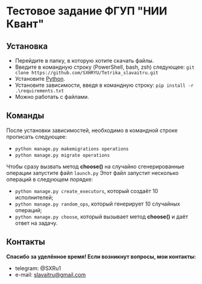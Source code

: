 # Тестовое задание ФГУП "НИИ Квант"

## Установка

- Перейдите в папку, в которую хотите скачать файлы.
- Введите в командную строку (PowerShell, bash, zsh) следующее:
`git clone https://github.com/SXHRYU/Tetrika_slavaitru.git`
- Установите [Python](https://www.python.org/downloads/).
- Установите зависимости, введя в командную строку:
`pip install -r .\requirements.txt`
- Можно работать с файлами.

## Команды

После установки зависимостей, необходимо в командной строке прописать следующее:
- `python manage.py makemigrations operations`
- `python manage.py migrate operations`

Чтобы сразу вызвать метод **choose()** на случайно сгенерированные операции запустите файл `launch.py`
Этот файл запустит несколько операций в следующем порядке:
- `python manage.py create_executors`, который создаёт 10 исполнителей;
- `python manage.py random_ops`, который генерирует 10 случайных операций;
- `python manage.py choose`, который вызывает метод **choose()** и даёт ответ на задачу.

## Контакты

**Спасибо за уделённое время! Если возникнут вопросы, мои контакты:**
- telegram: @SXRu1
- e-mail: slavaitru@gmail.com
